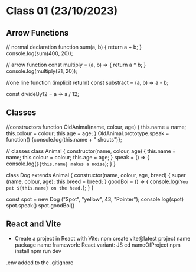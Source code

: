 # Class 01 (23/10/2023)

## Arrow Functions

// normal declaration
function sum(a, b) {
return a + b;
}
console.log(sum(400, 20));

// arrow function
const multiply = (a, b) => {
return a \* b;
}
console.log(multiply(21, 20));

//one line function (implicit return)
const substract = (a, b) => a - b;

const divideBy12 = a => a / 12;

## Classes

//constructors
function OldAnimal(name, colour, age) {
this.name = name;
this.colour = colour;
this.age = age;
}
OldAnimal.prototype.speak = function() {console.log(this.name + " shouts")};

// classes
class Animal {
constructor(name, colour, age) {
this.name = name;
this.colour = colour;
this.age = age;
}
speak = () => {
console.log(`${this.name} makes a noise`);
}
}

class Dog extends Animal {
constructor(name, colour, age, breed) {
super (name, colour, age);
this.breed = breed;
}
goodBoi = () => {
console.log(`You pat ${this.name} on the head.`);
}
}

const spot = new Dog ("Spot", "yellow", 43, "Pointer");
console.log(spot)
spot.speak()
spot.goodBoi()

## React and Vite

- Create a project in React with Vite:
  npm create vite@latest
  project name
  package name
  framework: React
  variant: JS
  cd nameOfProject
  npm install
  npm run dev

.env added to the .gitignore
